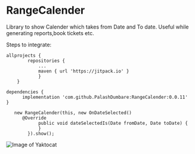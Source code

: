  # RangeCalender

Library to show Calender which takes from Date and To date. Useful while generating reports,book tickets etc.

Steps to integrate:

```
allprojects {
		repositories {
			...
			maven { url 'https://jitpack.io' }
	        }
	}
```	
	 
  ```
  dependencies {
        implementation 'com.github.PalashDumbare:RangeCalender:0.0.11'
  }
```
```
   new RangeCalender(this, new OnDateSelected()  
  	  @Override
            public void dateSelectedIs(Date fromDate, Date toDate) {
            }
        }).show();
  ```

![Image of Yaktocat](https://github.com/PalashDumbare/RangeCalender/blob/master/device-2019-07-18-164401.png)
